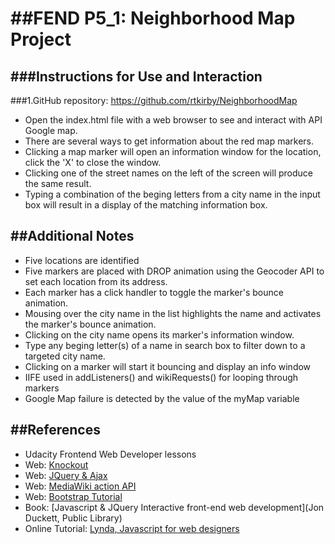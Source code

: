##FEND P5_1: Neighborhood Map Project
=====================================
###Instructions for Use and Interaction
---------------------------------------
###1.GitHub repository:
https://github.com/rtkirby/NeighborhoodMap
* Open the index.html file with a web browser to see and interact with API Google map.
* There are several ways to get information about the red map markers.
* Clicking a map marker will open an information window for the location, click the 'X' to close the window.
* Clicking one of the street names on the left of the screen will produce the same result.
* Typing a combination of the beging letters from a city name in the input box will result in a display of the matching information box.

##Additional Notes
------------------
* Five locations are identified
* Five markers are placed with DROP animation using the Geocoder API to set each location from its address.
* Each marker has a click handler to toggle the marker's bounce animation.
* Mousing over the city name in the list highlights the name and activates the marker's bounce animation.
* Clicking on the city name opens its marker's information window.
* Type any beging letter(s) of a name in search box to filter down to a targeted city name.
* Clicking on a marker will start it bouncing and display an info window
* IIFE used in addListeners() and wikiRequests() for looping through markers
* Google Map failure is detected by the value of the myMap variable

##References
------------
* Udacity Frontend Web Developer lessons
* Web: [Knockout](http://knockoutjs.com)
* Web: [JQuery & Ajax](http://api.jquery.com/jquery.ajax/)
* Web: [MediaWiki action API](https://www.mediawiki.org/wiki/API%3aMain_page)
* Web: [Bootstrap Tutorial](http://www.w3schools.com/bootstrap/)
* Book: [Javascript & JQuery Interactive front-end web development](Jon Duckett, Public Library)
* Online Tutorial: [Lynda, Javascript for web designers](Lynda.com)
